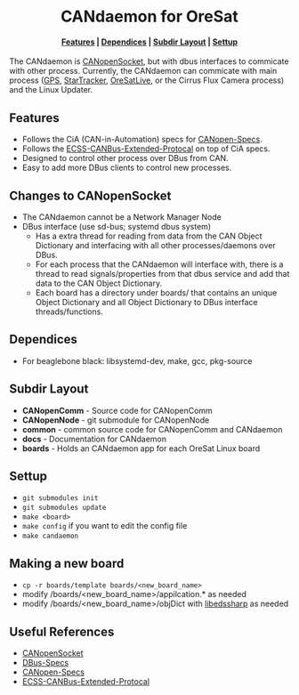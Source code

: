 <div align="center">
  <h1>
  <br> CANdaemon for OreSat </br>
  </h1>
  <h4>
    <a href="#features">Features</a> |
    <a href="#dependices">Dependices</a> |
    <a href="#subdir layout">Subdir Layout</a> |
    <a href="#settup">Settup</a>
  </h4>
</div>

The CANdaemon is [CANopenSocket], but with dbus interfaces to commicate with other process. Currently, the CANdaemon can commicate with main process ([GPS], [StarTracker], [OreSatLive], or the Cirrus Flux Camera process) and the Linux Updater.

## Features
- Follows the CiA (CAN-in-Automation) specs for [CANopen-Specs]. 
- Follows the [ECSS-CANBus-Extended-Protocal] on top of CiA specs.
- Designed to control other process over DBus from CAN.
- Easy to add more DBus clients to control new processes.

## Changes to CANopenSocket
- The CANdaemon cannot be a Network Manager Node
- DBus interface (use sd-bus; systemd dbus system)
    - Has a extra thread for reading from data from the CAN Object Dictionary and interfacing with all other processes/daemons over DBus. 
    - For each process that the CANdaemon will interface with, there is a thread to read signals/properties from that dbus service and add that data to the CAN Object Dictionary.
    - Each board has a directory under boards/ that contains an unique Object Dictionary and all Object Dictionary to DBus interface threads/functions.

## Dependices
- For beaglebone black: libsystemd-dev, make, gcc, pkg-source 

## Subdir Layout 
- **CANopenComm** - Source code for CANopenComm
- **CANopenNode** - git submodule for CANopenNode
- **common** - common source code for CANopenComm and CANdaemon
- **docs** - Documentation for CANdaemon
- **boards** - Holds an CANdaemon app for each OreSat Linux board

## Settup
- `git submodules init`
- `git submodules update`
- `make <board>`
- `make config` if you want to edit the config file
- `make candaemon`

## Making a new board
- `cp -r boards/template boards/<new_board_name>`
- modify /boards/<new_board_name>/appilcation.* as needed
- modify /boards/<new_board_name>/objDict with [libedssharp] as needed

## Useful References
- [CANopenSocket]
- [DBus-Specs]
- [CANopen-Specs]
- [ECSS-CANBus-Extended-Protocal]

<!-- Other oresat repos -->
[GPS]:https://github.com/oresat/oresat-gps-software
[StarTracker]:https://github.com/oresat/oresat-star-tracker
[OreSatLive]:https://github.com/oresat/oresat-dxwifi-software

<!-- References --> 
[CANopenSocket]:https://github.com/CANopenNode/CANopenSocket
[DBus-Specs]:https://dbus.freedesktop.org/doc/dbus-specification.html
[CANopen-Specs]:https://www.can-cia.org/groups/specifications/
[ECSS-CANBus-Extended-Protocal]:https://ecss.nl/standard/ecss-e-st-50-15c-space-engineering-canbus-extension-protocol-1-may-2015/

<!-- Other --> 
[libedssharp]:https://github.com/robincornelius/libedssharp
